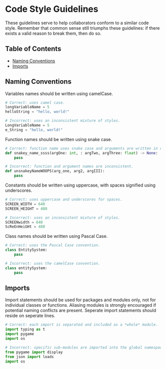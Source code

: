 # Code Style Guidelines
These guidelines serve to help collaborators conform to a similar code style. Remember that common sense still triumphs these guidelines: if there exists a valid reason to break them, then do so.

## Table of Contents
- [Naming Conventions](#naming-conventions)
- [Imports](#imports)

## Naming Conventions
Variables names should be written using camelCase.
```py
# Correct: uses camel case.
longVariableName = 5
helloString = "hello, world!"

# Incorrect: uses an inconsistent mixture of styles.
LongVariableName = 5
e_String = "hello, world!"
```

Function names should be written using snake case.
```py
# Correct: function name uses snake case and arguments are written in camelCase.
def snakey_name_ssss(argOne: int, : argTwo, argThree: float) -> None:
    pass

# Incorrect: function and argument names are inconsistent.
def unsnakeyNameWOOPS(arg_one, arg2, argIII):
    pass
```

Constants should be written using uppercase, with spaces signified using underscores.
```py
# Correct: uses uppercase and underscores for spaces.
SCREEN_WIDTH = 640
SCREEN_HEIGHT = 480

# Incorrect: uses an inconsistent mixture of styles.
SCREENwidth = 640
ScReEnHeiGHt = 480
```

Class names should be written using Pascal Case.
```py
# Correct: uses the Pascal Case convention.
class EntitySystem:
    pass

# Incorrect: uses the camelCase convention.
class entitySystem:
    pass
```

## Imports
Import statements should be used for packages and modules only, not for individual classes or functions. Aliasing modules is strongly encouraged if potential naming conflicts are present. Seperate import statements should reside on seperate lines.
```py
# Correct: each import is separated and included as a *whole* module.
import typing as t
import pygame
import os

# Incorrect: specific sub-modules are imported into the global namespace.
from pygame import display
from json import loads
import os
```
